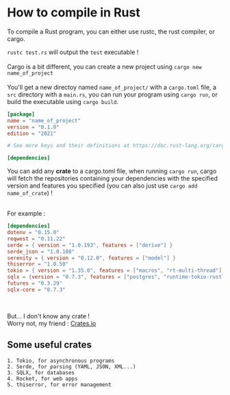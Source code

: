 # How to compile in Rust

To compile a Rust program, you can either use rustc, the rust compiler, or cargo.

`rustc test.rs` will output the `test` executable !
<br><br>
Cargo is a bit different, you can create a new project using `cargo new name_of_project`<br><br>
You'll get a new directoy named `name_of_project/` with a `cargo.toml` file, a `src` directory with a `main.rs`, you can run your program using `cargo run`, or build the executable using `cargo build`.

```toml
[package]
name = "name_of_project"
version = "0.1.0"
edition = "2021"

# See more keys and their definitions at https://doc.rust-lang.org/cargo/reference/manifest.html

[dependencies]
```

You can add any **crate** to a cargo.toml file, when running `cargo run`, cargo will fetch the repositories containing your dependencies with the specified version and features you specified (you can also just use `cargo add name_of_crate`) !<br><br>

For example :

```toml
[dependencies]
dotenv = "0.15.0"
reqwest = "0.11.22"
serde = { version = "1.0.193", features = ["derive"] }
serde_json = "1.0.108"
serenity = { version = "0.12.0", features = ["model"] }
thiserror = "1.0.50"
tokio = { version = "1.35.0", features = ["macros", "rt-multi-thread"] }
sqlx = {version = "0.7.3", features = ["postgres", "runtime-tokio-rustls", "json"]}
futures = "0.3.29"
sqlx-core = "0.7.3"
```
<br>

But... I don't know any crate !<br>
Worry not, my friend : <a href="https://crates.io/" target="_blank"> Crates.io</a>

## Some useful crates

    1. Tokio, for asynchronous programs
    2. Serde, for parsing (YAML, JSON, XML...)
    3. SQLX, for databases
    4. Rocket, for web apps
    5. thiserror, for error management
